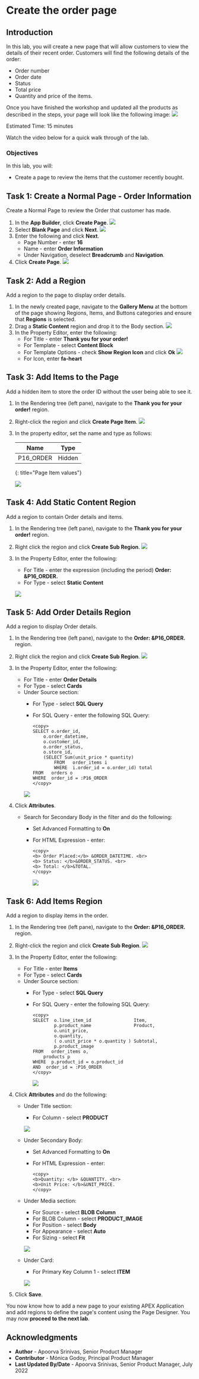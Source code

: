 # Create the order page

## Introduction

In this lab, you will create a new page that will allow customers to view the details of their recent order.
Customers will find the following details of the order:
- Order number
- Order date
- Status
- Total price
- Quantity and price of the items.

Once you have finished the workshop and updated all the products as described in the steps, your page will look like the following image:
![](./images/orders-page.png " ")

Estimated Time: 15 minutes

Watch the video below for a quick walk through of the lab.

[](youtube:qskWwkxJmcM)

### Objectives
In this lab, you will:
- Create a page to review the items that the customer recently bought.

## Task 1: Create a Normal Page - Order Information
Create a Normal Page to review the Order that customer has made.

1. In the **App Builder**, click **Create Page**.
    ![](./images/create-page.png " ")
2. Select **Blank Page** and click **Next**.
    ![](./images/blank-page.png " ")
3. Enter the following and click **Next**.
    - Page Number - enter **16**
    - Name - enter **Order Information**
    - Under Navigation, deselect **Breadcrumb** and **Navigation**.
5. Click **Create Page**.
    ![](./images/create-order-info.png " ")

## Task 2: Add a Region
Add a region to the page to display order details.

1. In the newly created page, navigate to the **Gallery Menu** at the bottom of the page showing Regions, Items, and Buttons categories and ensure that **Regions** is selected.
2. Drag a **Static Content** region and drop it to the Body section.
    ![](./images/create-static.png " ")
3. In the Property Editor, enter the following:
    - For Title - enter **Thank you for your order!**
    - For Template - select **Content Block**
    - For Template Options - check **Show Region Icon** and click **Ok**
        ![](./images/template-options.png " ")
    - For Icon, enter **fa-heart**

## Task 3: Add Items to the Page
Add a hidden item to store the order ID without the user being able to see it.

1. In the Rendering tree (left pane), navigate to the **Thank you for your order!** region.
2. Right-click the region and click **Create Page Item**.
    ![](./images/create-item.png " ")
3. In the property editor, set the name and type as follows:

    | Name |  Type  |
    | --- |  --- |
    | P16_ORDER | Hidden |
    {: title="Page Item values"}
    
    ![](./images/order-item.png " ")    
    
## Task 4: Add Static Content Region
Add a region to contain Order details and items.

1. In the Rendering tree (left pane), navigate to the **Thank you for your order!** region.
2. Right click the region and click **Create Sub Region**.
    ![](./images/create-sub-region.png " ")
3. In the Property Editor, enter the following:
    - For Title - enter the expression (including the period) **Order: &P16_ORDER.**
    - For Type - select **Static Content**
    
    ![](./images/sub-region-fields.png " ")
    
## Task 5: Add Order Details Region
Add a region to display Order details.

1. In the Rendering tree (left pane), navigate to the **Order: &P16_ORDER.** region.
2. Right click the region and click **Create Sub Region**.
    ![](./images/create-sub-region2.png " ")
    
3. In the Property Editor, enter the following:
    - For Title - enter **Order Details**
    - For Type - select **Cards**
    - Under Source section:
        - For Type - select **SQL Query**
        - For SQL Query - enter the following SQL Query:

            ```
            <copy>
            SELECT o.order_id,
                o.order_datetime,
                o.customer_id,
                o.order_status,
                o.store_id,
                (SELECT Sum(unit_price * quantity)
                    FROM   order_items i
                    WHERE  i.order_id = o.order_id) total
            FROM   orders o
            WHERE  order_id = :P16_ORDER
            </copy>
            ```
        ![](./images/sub-region-fields2.png " ")    
            
4. Click **Attributes**.
    
    -  Search for Secondary Body in the filter and do the following:
        - Set Advanced Formatting to **On**
        - For HTML Expression - enter:

            ```
            <copy>
            <b> Order Placed:</b> &ORDER_DATETIME. <br>
            <b> Status: </b>&ORDER_STATUS. <br>
            <b> Total: </b>&TOTAL.    
            </copy>
            ```
            
          ![](./images/attributes.png " ")

## Task 6: Add Items Region
Add a region to display items in the order.

1. In the Rendering tree (left pane), navigate to the **Order: &P16_ORDER.** region.
2. Right-click the region and click **Create Sub Region**.
    ![](./images/create-sub-region3.png " ")
3. In the Property Editor, enter the following:
    - For Title - enter **Items**
    - For Type - select **Cards**
    - Under Source section:
        - For Type - select **SQL Query**
        - For SQL Query - enter the following SQL Query:

            ```
            <copy>
            SELECT  o.line_item_id                Item,
                    p.product_name                Product,
                    o.unit_price,
                    o.quantity,
                    ( o.unit_price * o.quantity ) Subtotal,
                    p.product_image
            FROM   order_items o,
                products p
            WHERE  p.product_id = o.product_id
            AND  order_id = :P16_ORDER
            </copy>
            ```
          ![](./images/sub-region-fields3.png " ")
4. Click **Attributes** and do the following:
    

    - Under Title section:
        - For Column - select **PRODUCT**    

         ![](./images/attributes2.png " ")
         
    - Under Secondary Body:
        - Set Advanced Formatting to **On**
        - For HTML Expression - enter:
    
            ```
            <copy>
            <b>Quantity: </b> &QUANTITY. <br>
            <b>Unit Price: </b>&UNIT_PRICE.    
            </copy>
            ```
         
    - Under Media section:
        - For Source - select **BLOB Column**   
        - For BLOB Column - select **PRODUCT_IMAGE**  
        - For Position - select **Body**  
        - For Appearance - select **Auto**  
        - For Sizing - select **Fit**   

        ![](./images/attributes3.png " ")
        
    - Under Card:
        - For Primary Key Column 1 - select **ITEM**    

        ![](./images/attributes4.png " ")
        
5. Click **Save**.


You now know how to add a new page to your existing APEX Application and add regions to define the page's content using the Page Designer. You may now **proceed to the next lab**.

## Acknowledgments

- **Author** - Apoorva Srinivas, Senior Product Manager
- **Contributor** - Mónica Godoy, Principal Product Manager
- **Last Updated By/Date** - Apoorva Srinivas, Senior Product Manager, July 2022
